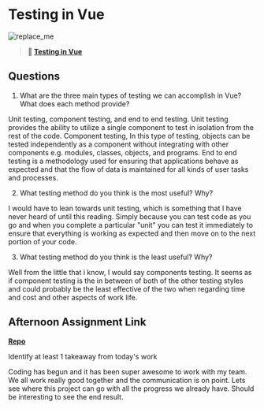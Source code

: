 # Testing in Vue

![replace_me](https://codeworks.blob.core.windows.net/public/assets/img/illustrations/placeholder.svg)

> **📖 [Testing in Vue](https://codeworksacademy.com/fs-student-guide/resources/wk8-9/04-Vue-Testing)**

## Questions

1. What are the three main types of testing we can accomplish in Vue? What does each method provide?

Unit testing, component testing, and end to end testing. Unit testing provides the ability to utilize a single component to test in isolation from the rest of the code. Component testing, In this type of testing, objects can be tested independently as a component without integrating with other components e.g. modules, classes, objects, and programs. End to end testing is a methodology used for ensuring that applications behave as expected and that the flow of data is maintained for all kinds of user tasks and processes. 

2. What testing method do you think is the most useful? Why?

I would have to lean towards unit testing, which is something that I have never heard of until this reading. Simply because you can test code as you go and when you complete a particular "unit" you can test it immediately to ensure that everything is working as expected and then move on to the next portion of your code. 

3. What testing method do you think is the least useful? Why?

Well from the little that i know, I would say components testing. It seems as if component testing is the in between of both of the other testing styles and could probably be the least effective of the two when regarding time and cost and other aspects of work life. 

## Afternoon Assignment Link

**[Repo](Capstones)**

Identify at least 1 takeaway from today's work

Coding has begun and it has been super awesome to work with my team. We all work really good together and the communication is on point. Lets see where this project can go with all the progress we already have. Should be interesting to see the end result. 
